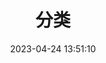 ---
title: 分类
date: 2023-04-24 13:51:10
type: "categories"
top_img: http://img.netbian.com/file/2023/0122/00334799Whw.jpg
---